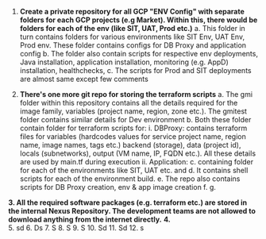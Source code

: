1. **Create a private repository for all GCP "ENV Config" with separate folders for each GCP projects (e.g Market). Within this, there would be folders for each of the env (like SIT, UAT, Prod etc.)**
   a. This folder in turn contains folders for various environments like SIT Env, UAT Env, Prod env. These folder contains configs for DB Proxy and application config
   b. The folder also contain scripts for respective env deployments, Java installation, application installation, monitoring (e.g. AppD) installation, healthchecks,
   c. The scripts for Prod and SIT deployments are almost same except few comments
		    
3. **There's one more git repo for storing the terraform scripts**
   a. The gmi folder within this repository contains all the details required for the image family, variables (project name, region, zone etc.). The gmitest folder contains similar details for Dev environment
   b.  Both these folder contain folder for terraform scripts for:
   	i. DBProxy: contains terraform files for variables (hardcodes values for service project name, region name, image names, tags etc.) backend (storage), data (project id), locals (subnetworks), output (VM name, IP, FQDN etc.). All these details are used by main.tf during execution
	ii. Application:
   c. containing folder for each of the environments like SIT, UAT etc. and 
   d. It contains shell scripts for each of the environment build.
   e. The repo also contains scripts for DB Proxy creation, env & app image creation
   f. 
   g.  
	
**3. All the required software packages (e.g. terraform etc.) are stored in the internal Nexus Repository. The development teams are not allowed to download anything from the internet directly.**
**4.**   
5. sd
6. Ds
7. S
8. S
9. S
10. Sd
11. Sd
12. s  

